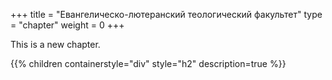 +++
title = "Евангелическо-лютеранский теологический факультет"
type = "chapter"
weight = 0
+++

This is a new chapter.

{{% children containerstyle="div" style="h2" description=true %}}